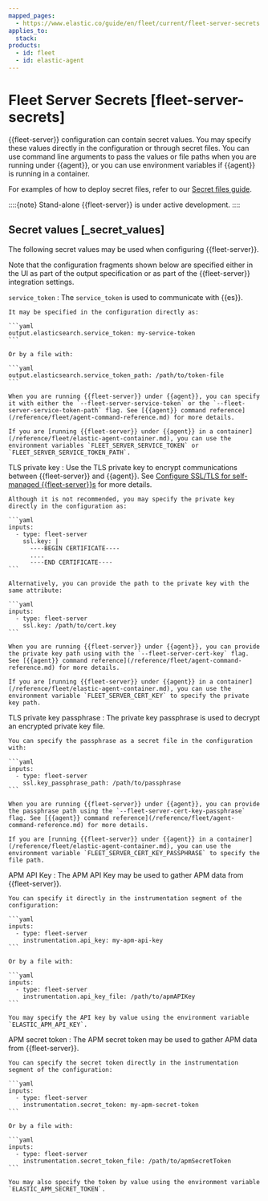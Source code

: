 ```yaml
---
mapped_pages:
  - https://www.elastic.co/guide/en/fleet/current/fleet-server-secrets.html
applies_to:
  stack:
products:
  - id: fleet
  - id: elastic-agent
---
```


# Fleet Server Secrets [fleet-server-secrets]

{{fleet-server}} configuration can contain secret values. You may specify these values directly in the configuration or through secret files. You can use command line arguments to pass the values or file paths when you are running under {{agent}}, or you can use environment variables if {{agent}} is running in a container.

For examples of how to deploy secret files, refer to our [Secret files guide](/reference/fleet/secret-files-guide.md).

::::{note}
Stand-alone {{fleet-server}} is under active development.
::::



## Secret values [_secret_values]

The following secret values may be used when configuring {{fleet-server}}.

Note that the configuration fragments shown below are specified either in the UI as part of the output specification or as part of the {{fleet-server}} integration settings.

`service_token`
:   The `service_token` is used to communicate with {{es}}.

    It may be specified in the configuration directly as:

    ```yaml
    output.elasticsearch.service_token: my-service-token
    ```

    Or by a file with:

    ```yaml
    output.elasticsearch.service_token_path: /path/to/token-file
    ```

    When you are running {{fleet-server}} under {{agent}}, you can specify it with either the `--fleet-server-service-token` or the `--fleet-server-service-token-path` flag. See [{{agent}} command reference](/reference/fleet/agent-command-reference.md) for more details.

    If you are [running {{fleet-server}} under {{agent}} in a container](/reference/fleet/elastic-agent-container.md), you can use the environment variables `FLEET_SERVER_SERVICE_TOKEN` or `FLEET_SERVER_SERVICE_TOKEN_PATH`.


TLS private key
:   Use the TLS private key to encrypt communications between {{fleet-server}} and {{agent}}. See [Configure SSL/TLS for self-managed {{fleet-server}}s](/reference/fleet/secure-connections.md) for more details.

    Although it is not recommended, you may specify the private key directly in the configuration as:

    ```yaml
    inputs:
      - type: fleet-server
        ssl.key: |
          ----BEGIN CERTIFICATE----
          ....
          ----END CERTIFICATE----
    ```

    Alternatively, you can provide the path to the private key with the same attribute:

    ```yaml
    inputs:
      - type: fleet-server
        ssl.key: /path/to/cert.key
    ```

    When you are running {{fleet-server}} under {{agent}}, you can provide the private key path using with the `--fleet-server-cert-key` flag. See [{{agent}} command reference](/reference/fleet/agent-command-reference.md) for more details.

    If you are [running {{fleet-server}} under {{agent}} in a container](/reference/fleet/elastic-agent-container.md), you can use the environment variable `FLEET_SERVER_CERT_KEY` to specify the private key path.


TLS private key passphrase
:   The private key passphrase is used to decrypt an encrypted private key file.

    You can specify the passphrase as a secret file in the configuration with:

    ```yaml
    inputs:
      - type: fleet-server
        ssl.key_passphrase_path: /path/to/passphrase
    ```

    When you are running {{fleet-server}} under {{agent}}, you can provide the passphrase path using the `--fleet-server-cert-key-passphrase` flag. See [{{agent}} command reference](/reference/fleet/agent-command-reference.md) for more details.

    If you are [running {{fleet-server}} under {{agent}} in a container](/reference/fleet/elastic-agent-container.md), you can use the environment variable `FLEET_SERVER_CERT_KEY_PASSPHRASE` to specify the file path.


APM API Key
:   The APM API Key may be used to gather APM data from {{fleet-server}}.

    You can specify it directly in the instrumentation segment of the configuration:

    ```yaml
    inputs:
      - type: fleet-server
        instrumentation.api_key: my-apm-api-key
    ```

    Or by a file with:

    ```yaml
    inputs:
      - type: fleet-server
        instrumentation.api_key_file: /path/to/apmAPIKey
    ```

    You may specify the API key by value using the environment variable `ELASTIC_APM_API_KEY`.


APM secret token
:   The APM secret token may be used to gather APM data from {{fleet-server}}.

    You can specify the secret token directly in the instrumentation segment of the configuration:

    ```yaml
    inputs:
      - type: fleet-server
        instrumentation.secret_token: my-apm-secret-token
    ```

    Or by a file with:

    ```yaml
    inputs:
      - type: fleet-server
        instrumentation.secret_token_file: /path/to/apmSecretToken
    ```

    You may also specify the token by value using the environment variable `ELASTIC_APM_SECRET_TOKEN`.



